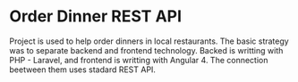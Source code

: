 # Order Dinner REST API

Project is used to help order dinners in local restaurants. 
The basic strategy was to separate backend and frontend technology.
Backed is writting with PHP - Laravel, and frontend is writting with Angular 4. 
The connection beetween them uses stadard REST API.
